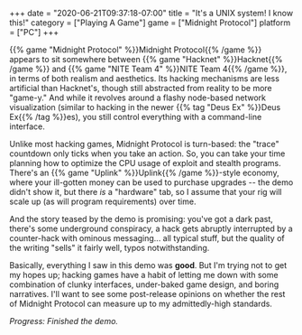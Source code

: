 +++
date = "2020-06-21T09:37:18-07:00"
title = "It's a UNIX system! I know this!"
category = ["Playing A Game"]
game = ["Midnight Protocol"]
platform = ["PC"]
+++

{{% game "Midnight Protocol" %}}Midnight Protocol{{% /game %}} appears to sit somewhere between {{% game "Hacknet" %}}Hacknet{{% /game %}} and {{% game "NITE Team 4" %}}NITE Team 4{{% /game %}}, in terms of both realism and aesthetics.  Its hacking mechanisms are less artificial than Hacknet's, though still abstracted from reality to be more "game-y."  And while it revolves around a flashy node-based network visualization (similar to hacking in the newer {{% tag "Deus Ex" %}}Deus Ex{{% /tag %}}es), you still control everything with a command-line interface.

Unlike most hacking games, Midnight Protocol is turn-based: the "trace" countdown only ticks when you take an action.  So, you can take your time planning how to optimize the CPU usage of exploit and stealth programs.  There's an {{% game "Uplink" %}}Uplink{{% /game %}}-style economy, where your ill-gotten money can be used to purchase upgrades -- the demo didn't show it, but there <i>is</i> a "hardware" tab, so I assume that your rig will scale up (as will program requirements) over time.

And the story teased by the demo is promising: you've got a dark past, there's some underground conspiracy, a hack gets abruptly interrupted by a counter-hack with ominous messaging... all typical stuff, but the quality of the writing "sells" it fairly well, typos notwithstanding.

Basically, everything I saw in this demo was <b>good</b>.  But I'm trying not to get my hopes up; hacking games have a habit of letting me down with some combination of clunky interfaces, under-baked game design, and boring narratives.  I'll want to see some post-release opinions on whether the rest of Midnight Protocol can measure up to my admittedly-high standards.

<i>Progress: Finished the demo.</i>

